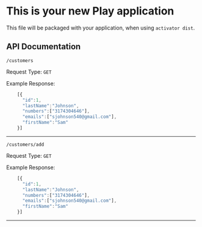 This is your new Play application
=================================

This file will be packaged with your application, when using `activator dist`.

API Documentation
-----------------

`/customers`

Request Type: `GET`

Example Response:

```javascript
    [{
      "id":1,
      "lastName":"Johnson",
      "numbers":["3174304646"],
      "emails":["sjohnson540@gmail.com"],
      "firstName":"Sam"
    }]
```

***

`/customers/add`

Request Type: `GET`

Example Response:

```javascript
    [{
      "id":1,
      "lastName":"Johnson",
      "numbers":["3174304646"],
      "emails":["sjohnson540@gmail.com"],
      "firstName":"Sam"
    }]
```

***

    
